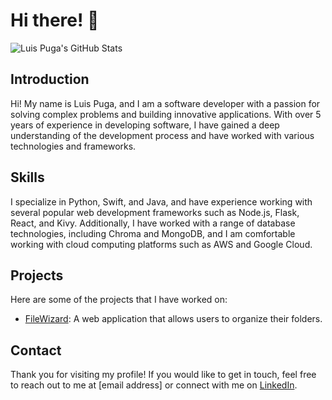 # Hi there! 👋

![Luis Puga's GitHub Stats](https://github-readme-stats.vercel.app/api?username=luisadrianpuga&show_icons=true&hide_border=true&hide=stars&count_private=true&theme=radical)

## Introduction

Hi! My name is Luis Puga, and I am a software developer with a passion for solving complex problems and building innovative applications. With over 5 years of experience in developing software, I have gained a deep understanding of the development process and have worked with various technologies and frameworks.

## Skills

I specialize in Python, Swift, and Java, and have experience working with several popular web development frameworks such as Node.js, Flask, React, and Kivy. Additionally, I have worked with a range of database technologies, including Chroma and MongoDB, and I am comfortable working with cloud computing platforms such as AWS and Google Cloud.

## Projects

Here are some of the projects that I have worked on:

- [FileWizard]([https://github.com/luisadrianpuga/project-name-1](https://github.com/luisadrianpuga/FileWizard)): A web application that allows users to organize their folders.

## Contact

Thank you for visiting my profile! If you would like to get in touch, feel free to reach out to me at [email address] or connect with me on [LinkedIn](https://www.linkedin.com/in/luispy/).
